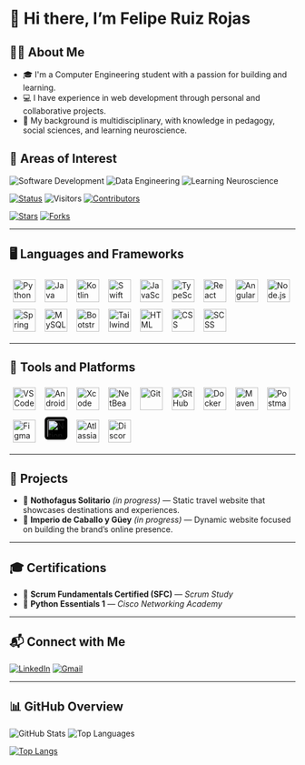# 👋 Hi there, I’m Felipe Ruiz Rojas

## 👨‍💻 About Me
- 🎓 I'm a Computer Engineering student with a passion for building and learning.
- 💻 I have experience in web development through personal and collaborative projects.
- 🧩 My background is multidisciplinary, with knowledge in pedagogy, social sciences, and learning neuroscience.

## 🚀 Areas of Interest  
![Software Development](https://img.shields.io/badge/%F0%9F%92%BB_Software_Development-2E8B57?style=for-the-badge)
![Data Engineering](https://img.shields.io/badge/%F0%9F%97%83%EF%B8%8F_Data_Engineering-1E90FF?style=for-the-badge)
![Learning Neuroscience](https://img.shields.io/badge/%F0%9F%A7%A0_Learning_Neuroscience-FFD700?style=for-the-badge)

[![Status](https://img.shields.io/badge/status-updating-blue.svg)](https://github.com/ruizRojasFel/ruizRojasFel)
![Visitors](https://visitor-badge.laobi.icu/badge?page_id=ruizRojasFel)
[![Contributors](https://img.shields.io/github/contributors/ruizRojasFel/ruizRojasFel?color=blue)](https://github.com/ruizRojasFel/ruizRojasFel/graphs/contributors)

[![Stars](https://img.shields.io/github/stars/ruizRojasFel/ruizRojasFel.svg?logo=github)](https://github.com/ruizRojasFel/ruizRojasFel/stargazers)
[![Forks](https://img.shields.io/github/forks/ruizRojasFel/ruizRojasFel.svg?color=blue&logo=github)](https://github.com/ruizRojasFel/ruizRojasFel/network/members)

---

## 🖥️ Languages and Frameworks
<p align="left">
  <img src="https://skillicons.dev/icons?i=python" alt="Python" width="40" height="40" style="margin:6px;"/>  
  <img src="https://skillicons.dev/icons?i=java" alt="Java" width="40" height="40" style="margin:6px;"/>  
  <img src="https://skillicons.dev/icons?i=kotlin" alt="Kotlin" width="40" height="40" style="margin:6px;"/>  
  <img src="https://skillicons.dev/icons?i=swift" alt="Swift" width="40" height="40" style="margin:6px;"/>  
  <img src="https://skillicons.dev/icons?i=js" alt="JavaScript" width="40" height="40" style="margin:6px;"/>  
  <img src="https://skillicons.dev/icons?i=typescript" alt="TypeScript" width="40" height="40" style="margin:6px;"/>  
  <img src="https://skillicons.dev/icons?i=react" alt="React" width="40" height="40" style="margin:6px;"/>
  <img src="https://skillicons.dev/icons?i=react" alt="Angular" width="40" height="40" style="margin:6px;"/>
  <img src="https://skillicons.dev/icons?i=nodejs" alt="Node.js" width="40" height="40" style="margin:6px;"/>  
  <img src="https://skillicons.dev/icons?i=spring" alt="Spring Boot" width="40" height="40" style="margin:6px;"/>  
  <img src="https://skillicons.dev/icons?i=mysql" alt="MySQL" width="40" height="40" style="margin:6px;"/> 
  <img src="https://skillicons.dev/icons?i=bootstrap" alt="Bootstrap" width="40" height="40" style="margin:6px;"/>  
  <img src="https://skillicons.dev/icons?i=tailwind" alt="TailwindCSS" width="40" height="40" style="margin:6px;"/>  
  <img src="https://skillicons.dev/icons?i=html" alt="HTML" width="40" height="40" style="margin:6px;"/>  
  <img src="https://skillicons.dev/icons?i=css" alt="CSS" width="40" height="40" style="margin:6px;"/>
  <img src="https://skillicons.dev/icons?i=react" alt="SCSS" width="40" height="40" style="margin:6px;"/>
   
</p>

---

## 🧰 Tools and Platforms

<p align="left">
  <!-- 🧩 IDEs -->
  <img src="https://cdn.jsdelivr.net/gh/devicons/devicon/icons/vscode/vscode-original.svg" 
       alt="VS Code" style="width:40px; height:40px; margin:6px;"/>
  <img src="https://cdn.jsdelivr.net/gh/devicons/devicon/icons/androidstudio/androidstudio-original.svg" 
       alt="Android Studio" style="width:40px; height:40px; margin:6px;"/>
  <img src="https://cdn.jsdelivr.net/gh/devicons/devicon/icons/xcode/xcode-original.svg" 
       alt="Xcode" style="width:40px; height:40px; margin:6px;"/>
  <img src="https://cdn.jsdelivr.net/gh/devicons/devicon/icons/netbeans/netbeans-original.svg" 
       alt="NetBeans" style="width:40px; height:40px; margin:6px;"/>
  <!-- ⚙️ Dev Tools -->
  <img src="https://cdn.jsdelivr.net/gh/devicons/devicon/icons/git/git-original.svg" 
       alt="Git" style="width:40px; height:40px; margin:6px;"/>
<img src="https://cdn.simpleicons.org/github/FFFFFF"
     alt="GitHub"
     style="width:40px; height:40px; margin:6px;"/>
  <img src="https://cdn.jsdelivr.net/gh/devicons/devicon/icons/docker/docker-original.svg" 
       alt="Docker" style="width:40px; height:40px; margin:6px;"/>
  <img src="https://cdn.jsdelivr.net/gh/devicons/devicon/icons/maven/maven-original.svg" 
       alt="Maven" style="width:40px; height:40px; margin:6px;"/>
  <img src="https://cdn.jsdelivr.net/gh/devicons/devicon/icons/postman/postman-original.svg" 
       alt="Postman" style="width:40px; height:40px; margin:6px;"/>
  <!-- 🎨 Design & Docs -->
  <img src="https://cdn.jsdelivr.net/gh/devicons/devicon/icons/figma/figma-original.svg" 
       alt="Figma" style="width:40px; height:40px; margin:6px;"/>
  <img src="https://cdn.simpleicons.org/notion/FFFFFF" 
       alt="Notion" style="width:40px; height:40px; margin:6px; background:#000; padding:5px; border-radius:6px; box-sizing:border-box;"/>
  <!-- 🤝 Teamwork -->
  <img src="https://cdn.simpleicons.org/atlassian/2684FF" 
       alt="Atlassian" style="width:40px; height:40px; margin:6px;"/>
  <img src="https://cdn.simpleicons.org/discord/5865F2" 
       alt="Discord" style="width:40px; height:40px; margin:6px;"/>
</p>

---

## 🚀 Projects
- 🌲 **Nothofagus Solitario** *(in progress)* — Static travel website that showcases destinations and experiences.
- 🐎 **Imperio de Caballo y Güey** *(in progress)* — Dynamic website focused on building the brand’s online presence.

---

## 🎓 Certifications
- 🧭 **Scrum Fundamentals Certified (SFC)** — *Scrum Study*  
- 🐍 **Python Essentials 1** — *Cisco Networking Academy*

---

## 📬 Connect with Me 
[![LinkedIn](https://img.shields.io/badge/LinkedIn-%40felandres-blue?logo=linkedin&logoColor=white)](http://linkedin.com/in/felandres)
[![Gmail](https://img.shields.io/badge/Email-%20felruiz.a%40gmail.com-red?logo=gmail&logoColor=white)](mailto:felruiz.a@gmail.com)

---

## 📊 GitHub Overview
![GitHub Stats](https://github-readme-stats.vercel.app/api?username=ruizRojasFel&show_icons=true&hide_border=true&bg_color=0D1117&title_color=58A6FF&text_color=C9D1D9&icon_color=58A6FF)
![Top Languages](https://github-readme-stats.vercel.app/api/top-langs/?username=ruizRojasFel&layout=donut&hide_border=true&bg_color=0D1117&title_color=58A6FF&text_color=C9D1D9)

[![Top Langs](https://github-readme-stats.vercel.app/api/top-langs/?username=ruizRojasFel&layout=compact&hide_title=true)](https://github.com/ruizRojasFel)
